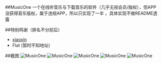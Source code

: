 ##MusicOne
一个在线听音乐与下载音乐的软件（几乎无视会员/版权），但APP没获得音乐版权，属于违规APP，所以只实现了一半
，具体实现不做README透露

##特别鸣谢（排名不分前后）

* [xiaoxin](https://github.com/xiaoxinwangluo/)
* Flat (暂时不知地址)

##截图
![MusicOne](http://musicone-1253269015.coscd.myqcloud.com/screenshot/a%20%281%29.png)
![MusicOne](http://musicone-1253269015.coscd.myqcloud.com/screenshot/a%20%282%29.png)
![MusicOne](http://musicone-1253269015.coscd.myqcloud.com/screenshot/a%20%283%29.png)
![MusicOne](http://musicone-1253269015.coscd.myqcloud.com/screenshot/a%20%284%29.png)
![MusicOne](http://musicone-1253269015.coscd.myqcloud.com/screenshot/a%20%285%29.png)

